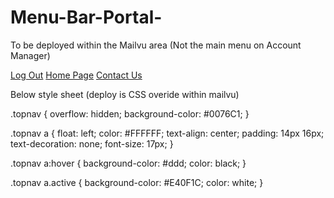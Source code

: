 # Menu-Bar-Portal-
To be deployed within the Mailvu area (Not the main menu on Account Manager)

<!DOCTYPE html>
<html>
<body>

<div class="topnav">
  <a class="active" href="https://zincaccountmanager.com/">Log Out</a>
	<a href="https://zincaccountmanager.com/">Home Page</a>
  <a href="https://zincaccountmanager.com/contact-us/">Contact Us</a>
</div>

  
  Below style sheet (deploy is CSS overide within mailvu)
  
  .topnav {
  overflow: hidden;
  background-color: #0076C1;
}

.topnav a {
  float: left;
  color: #FFFFFF;
  text-align: center;
  padding: 14px 16px;
  text-decoration: none;
  font-size: 17px;
}

.topnav a:hover {
  background-color: #ddd;
  color: black;
}

.topnav a.active {
  background-color: #E40F1C;
  color: white;
}


</body>
</html>
